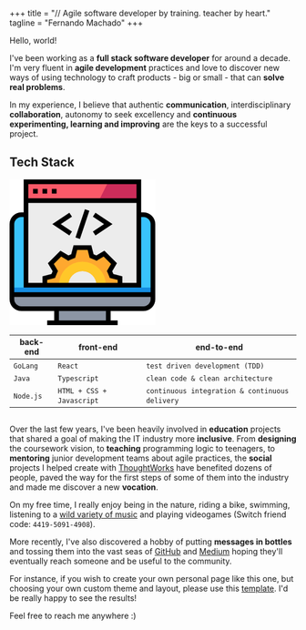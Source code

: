 +++
title = "// Agile software developer by training. teacher by heart."
tagline = "Fernando Machado"
+++

Hello, world!

I've been working as a **full stack software developer** for around a decade.
I'm very fluent in **agile development** practices
and love to discover new ways of using technology
to craft products - big or small - that can **solve real problems**.

In my experience, I believe that authentic **communication**,
interdisciplinary **collaboration**, autonomy to seek excellency
and **continuous experimenting, learning and improving** are the keys
to a successful project.

## Tech Stack

[fullstack]: images/fullstack.png "full-stack developer"
![full-stack developer][fullstack]

| back-end           | front-end                 | end-to-end                                     |
| -                  | -                         | -                                              |
| `GoLang`           | `React`                   | `test driven development (TDD)`                |
| `Java`             | `Typescript`              | `clean code & clean architecture`              |
| `Node.js`          | `HTML + CSS + Javascript` | `continuous integration & continuous delivery` |

##

Over the last few years, I've been heavily involved in **education** projects
that shared a goal of making the IT industry more **inclusive**.
From **designing** the coursework vision,
to **teaching** programming logic to teenagers,
to **mentoring** junior development teams about agile practices,
the **social** projects I helped create with
[ThoughtWorks](https://www.thoughtworks.com/aceleradora) have benefited
dozens of people, paved the way for the first steps of some of them
into the industry and made me discover a new **vocation**.

On my free time, I really enjoy being in the nature, riding a bike, swimming,
listening to a [wild variety of music](https://open.spotify.com/user/fernandomachado90)
and playing videogames (Switch friend code: `4419-5091-4908`).

More recently, I've also discovered a hobby of
putting **messages in bottles** and tossing them into the
vast seas of [GitHub](https://github.com/fernandomachado90)
and [Medium](https://medium.com/@fernandomachado90)
hoping they'll eventually reach someone and be useful to the community.

For instance, if you wish to create your own personal page like this one,
but choosing your own custom theme and layout,
please use this [template](https://github.com/fernandomachado90/hugo.github.io-maker).
I'd be really happy to see the results!

Feel free to reach me anywhere :)
